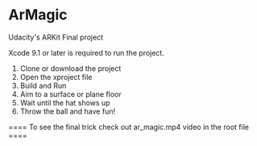 # ArMagic
Udacity's ARKit Final project

Xcode 9.1 or later is required to run the project.

1) Clone or download the project
2) Open the xproject file
3) Build and Run
4) Aim to a surface or plane floor
5) Wait until the hat shows up
6) Throw the ball and have fun!

====  To see the final trick check out ar_magic.mp4 video in the root file ==== 



